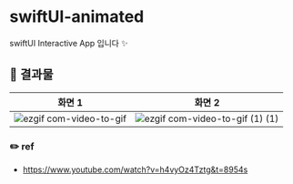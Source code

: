 # swiftUI-animated
swiftUI Interactive App 입니다 ✨

## 🤍 결과물
|화면 1|화면 2|
|---|---|
|![ezgif com-video-to-gif](https://github.com/hyung6370/swiftUI-animated/assets/81064963/f61efec6-4035-470c-b4b4-7504727027e8)|![ezgif com-video-to-gif (1) (1)](https://github.com/hyung6370/swiftUI-animated/assets/81064963/d5a9d8ca-6f9f-4a89-9bfb-a4855022e882)|

### ✏️ ref
- https://www.youtube.com/watch?v=h4vyOz4Tztg&t=8954s

